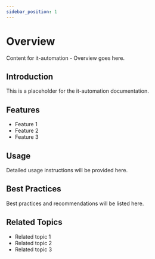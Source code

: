 ```yaml
---
sidebar_position: 1
---
```


# Overview

Content for it-automation - Overview goes here.

## Introduction

This is a placeholder for the it-automation documentation.

## Features

- Feature 1
- Feature 2
- Feature 3

## Usage

Detailed usage instructions will be provided here.

## Best Practices

Best practices and recommendations will be listed here.

## Related Topics

- Related topic 1
- Related topic 2
- Related topic 3
